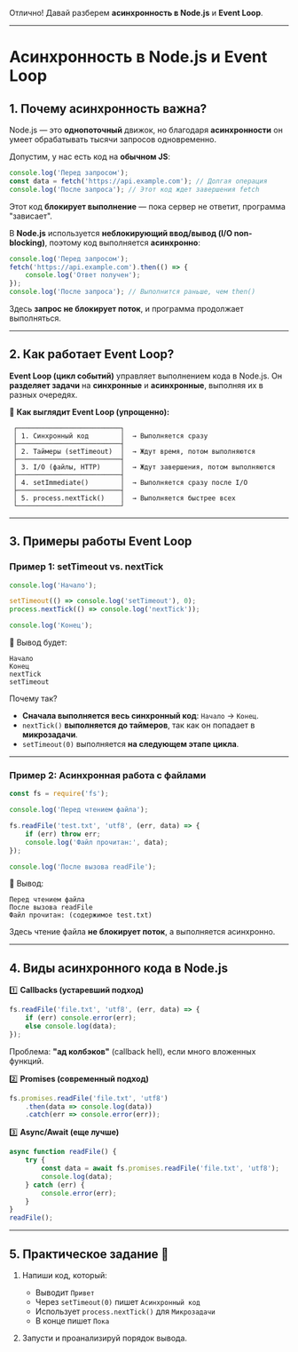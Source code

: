 Отлично! Давай разберем **асинхронность в Node.js** и **Event Loop**.  

---

# **Асинхронность в Node.js и Event Loop**  

## **1. Почему асинхронность важна?**  
Node.js — это **однопоточный** движок, но благодаря **асинхронности** он умеет обрабатывать тысячи запросов одновременно.  

Допустим, у нас есть код на **обычном JS**:  
```js
console.log('Перед запросом');
const data = fetch('https://api.example.com'); // Долгая операция
console.log('После запроса'); // Этот код ждет завершения fetch
```
Этот код **блокирует выполнение** — пока сервер не ответит, программа "зависает".  

В **Node.js** используется **неблокирующий ввод/вывод (I/O non-blocking)**, поэтому код выполняется **асинхронно**:  
```js
console.log('Перед запросом');
fetch('https://api.example.com').then(() => {
    console.log('Ответ получен');
});
console.log('После запроса'); // Выполнится раньше, чем then()
```
Здесь **запрос не блокирует поток**, и программа продолжает выполняться.

---

## **2. Как работает Event Loop?**  
**Event Loop (цикл событий)** управляет выполнением кода в Node.js. Он **разделяет задачи** на **синхронные** и **асинхронные**, выполняя их в разных очередях.

🔽 **Как выглядит Event Loop (упрощенно):**  
```
 ┌──────────────────────────┐
 │ 1. Синхронный код        │  → Выполняется сразу
 ├──────────────────────────┤
 │ 2. Таймеры (setTimeout)  │  → Ждут время, потом выполняются
 ├──────────────────────────┤
 │ 3. I/O (файлы, HTTP)     │  → Ждут завершения, потом выполняются
 ├──────────────────────────┤
 │ 4. setImmediate()        │  → Выполняется сразу после I/O
 ├──────────────────────────┤
 │ 5. process.nextTick()    │  → Выполняется быстрее всех
 └──────────────────────────┘
```

---

## **3. Примеры работы Event Loop**  
### **Пример 1: setTimeout vs. nextTick**
```js
console.log('Начало');

setTimeout(() => console.log('setTimeout'), 0);
process.nextTick(() => console.log('nextTick'));

console.log('Конец');
```
🔽 Вывод будет:  
```
Начало
Конец
nextTick
setTimeout
```
Почему так?  
- **Сначала выполняется весь синхронный код**: `Начало` → `Конец`.  
- `nextTick()` **выполняется до таймеров**, так как он попадает в **микрозадачи**.  
- `setTimeout(0)` выполняется **на следующем этапе цикла**.  

---

### **Пример 2: Асинхронная работа с файлами**
```js
const fs = require('fs');

console.log('Перед чтением файла');

fs.readFile('test.txt', 'utf8', (err, data) => {
    if (err) throw err;
    console.log('Файл прочитан:', data);
});

console.log('После вызова readFile');
```
🔽 Вывод:  
```
Перед чтением файла
После вызова readFile
Файл прочитан: (содержимое test.txt)
```
Здесь чтение файла **не блокирует поток**, а выполняется асинхронно.

---

## **4. Виды асинхронного кода в Node.js**  
1️⃣ **Callbacks (устаревший подход)**  
```js
fs.readFile('file.txt', 'utf8', (err, data) => {
    if (err) console.error(err);
    else console.log(data);
});
```
Проблема: **"ад колбэков"** (callback hell), если много вложенных функций.  

2️⃣ **Promises (современный подход)**  
```js
fs.promises.readFile('file.txt', 'utf8')
    .then(data => console.log(data))
    .catch(err => console.error(err));
```

3️⃣ **Async/Await (еще лучше)**  
```js
async function readFile() {
    try {
        const data = await fs.promises.readFile('file.txt', 'utf8');
        console.log(data);
    } catch (err) {
        console.error(err);
    }
}
readFile();
```

---

## **5. Практическое задание** 🚀  
1. Напиши код, который:  
   - Выводит `Привет`  
   - Через `setTimeout(0)` пишет `Асинхронный код`  
   - Использует `process.nextTick()` для `Микрозадачи`  
   - В конце пишет `Пока`  
   
2. Запусти и проанализируй порядок вывода.  
